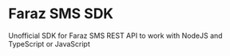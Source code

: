 # Faraz SMS SDK
Unofficial SDK for Faraz SMS REST API to work with NodeJS and TypeScript or JavaScript
